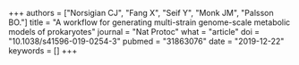 +++
authors = ["Norsigian CJ", "Fang X", "Seif Y", "Monk JM", "Palsson BO."]
title = "A workflow for generating multi-strain genome-scale metabolic models of prokaryotes"
journal = "Nat Protoc"
what = "article"
doi = "10.1038/s41596-019-0254-3"
pubmed = "31863076"
date = "2019-12-22"
keywords = []
+++

